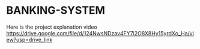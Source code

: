 # BANKING-SYSTEM
Here is the project explanation video
https://drive.google.com/file/d/124NwsNDzav4FY7i2O8X8Hy15yrdXo_Ha/view?usp=drive_link
